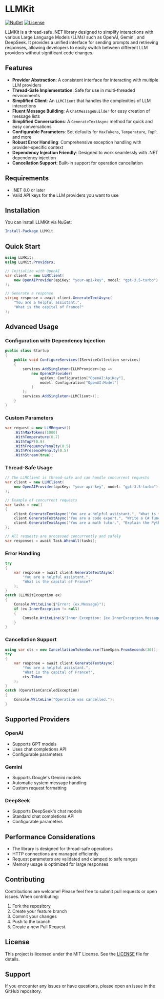 # LLMKit

[![NuGet](https://img.shields.io/nuget/v/LLMKit.svg)](https://www.nuget.org/packages/LLMKit)
[![License](https://img.shields.io/badge/license-MIT-blue.svg)](LICENSE)

LLMKit is a thread-safe .NET library designed to simplify interactions with various Large Language Models (LLMs) such as OpenAI, Gemini, and DeepSeek. It provides a unified interface for sending prompts and retrieving responses, allowing developers to easily switch between different LLM providers without significant code changes.

## Features

- **Provider Abstraction**: A consistent interface for interacting with multiple LLM providers
- **Thread-Safe Implementation**: Safe for use in multi-threaded environments
- **Simplified Client**: An `LLMClient` that handles the complexities of LLM interactions
- **Fluent Message Building**: A `ChatMessageBuilder` for easy creation of message lists
- **Simplified Conversations**: A `GenerateTextAsync` method for quick and easy conversations
- **Configurable Parameters**: Set defaults for `MaxTokens`, `Temperature`, `TopP`, and more
- **Robust Error Handling**: Comprehensive exception handling with provider-specific context
- **Dependency Injection Friendly**: Designed to work seamlessly with .NET dependency injection
- **Cancellation Support**: Built-in support for operation cancellation

## Requirements

- .NET 8.0 or later
- Valid API keys for the LLM providers you want to use

## Installation

You can install LLMKit via NuGet:

```powershell
Install-Package LLMKit
```

## Quick Start

```csharp
using LLMKit;
using LLMKit.Providers;

// Initialize with OpenAI
var client = new LLMClient(
    new OpenAIProvider(apiKey: "your-api-key", model: "gpt-3.5-turbo")
);

// Generate a response
string response = await client.GenerateTextAsync(
    "You are a helpful assistant.",
    "What is the capital of France?"
);
```

## Advanced Usage

### Configuration with Dependency Injection

```csharp
public class Startup
{
    public void ConfigureServices(IServiceCollection services)
    {
        services.AddSingleton<ILLMProvider>(sp => 
            new OpenAIProvider(
                apiKey: Configuration["OpenAI:ApiKey"],
                model: Configuration["OpenAI:Model"]
            )
        );
        services.AddSingleton<LLMClient>();
    }
}
```

### Custom Parameters

```csharp
var request = new LLMRequest()
    .WithMaxTokens(1000)
    .WithTemperature(0.7)
    .WithTopP(0.9)
    .WithFrequencyPenalty(0.5)
    .WithPresencePenalty(0.5)
    .WithStream(true);
```

### Thread-Safe Usage

```csharp
// The LLMClient is thread-safe and can handle concurrent requests
var client = new LLMClient(
    new OpenAIProvider(apiKey: "your-api-key", model: "gpt-3.5-turbo")
);

// Example of concurrent requests
var tasks = new[]
{
    client.GenerateTextAsync("You are a helpful assistant.", "What is the capital of France?"),
    client.GenerateTextAsync("You are a code expert.", "Write a C# function to calculate factorial."),
    client.GenerateTextAsync("You are a math tutor.", "Explain the Pythagorean theorem.")
};

// All requests are processed concurrently and safely
var responses = await Task.WhenAll(tasks);
```

### Error Handling

```csharp
try
{
    var response = await client.GenerateTextAsync(
        "You are a helpful assistant.",
        "What is the capital of France?"
    );
}
catch (LLMKitException ex)
{
    Console.WriteLine($"Error: {ex.Message}");
    if (ex.InnerException != null)
    {
        Console.WriteLine($"Inner Exception: {ex.InnerException.Message}");
    }
}
```

### Cancellation Support

```csharp
using var cts = new CancellationTokenSource(TimeSpan.FromSeconds(30));
try
{
    var response = await client.GenerateTextAsync(
        "You are a helpful assistant.",
        "What is the capital of France?",
        cts.Token
    );
}
catch (OperationCanceledException)
{
    Console.WriteLine("Operation was cancelled.");
}
```

## Supported Providers

### OpenAI
- Supports GPT models
- Uses chat completions API
- Configurable parameters

### Gemini
- Supports Google's Gemini models
- Automatic system message handling
- Custom request formatting

### DeepSeek
- Supports DeepSeek's chat models
- Standard chat completions API
- Configurable parameters

## Performance Considerations

- The library is designed for thread-safe operations
- HTTP connections are managed efficiently
- Request parameters are validated and clamped to safe ranges
- Memory usage is optimized for large responses

## Contributing

Contributions are welcome! Please feel free to submit pull requests or open issues. When contributing:

1. Fork the repository
2. Create your feature branch
3. Commit your changes
4. Push to the branch
5. Create a new Pull Request

## License

This project is licensed under the MIT License. See the [LICENSE](LICENSE) file for details.

## Support

If you encounter any issues or have questions, please open an issue in the GitHub repository.